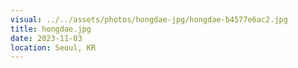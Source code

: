 ```yaml
---
visual: ../../assets/photos/hongdae-jpg/hongdae-b4577e6ac2.jpg
title: hongdae.jpg
date: 2023-11-03
location: Seoul, KR
---
```

